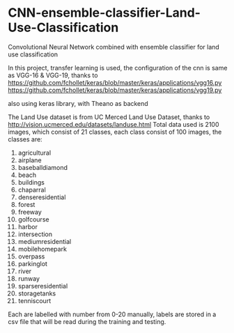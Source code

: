 # CNN-ensemble-classifier-Land-Use-Classification
Convolutional Neural Network combined with ensemble classifier for land use classification

In this project, transfer learning is used, the configuration of the cnn is same as VGG-16 & VGG-19, thanks to https://github.com/fchollet/keras/blob/master/keras/applications/vgg16.py
https://github.com/fchollet/keras/blob/master/keras/applications/vgg19.py

also using keras library, with Theano as backend

The Land Use dataset is from UC Merced Land Use Dataset, thanks to http://vision.ucmerced.edu/datasets/landuse.html Total data used is 2100 images, which consist of 21 classes, each class consist of 100 images, the classes are:

1. agricultural
2. airplane
3. baseballdiamond
4. beach
5. buildings
6. chaparral
7. denseresidential
8. forest
9. freeway
10. golfcourse
11. harbor
12. intersection
13. mediumresidential
14. mobilehomepark
15. overpass
16. parkinglot
17. river
18. runway
19. sparseresidential
20. storagetanks
21. tenniscourt

Each are labelled with number from 0-20 manually, labels are stored in a csv file that will be read during the training and testing.
